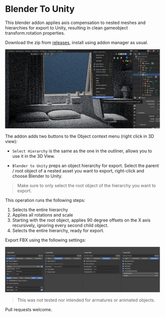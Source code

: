 # Blender To Unity
This blender addon applies axis compensation to nested meshes and hierarchies for export to Unity, resulting in clean gameobject transform.rotation properties. 

Download the zip from [releases](../../releases/latest), install using addon manager as usual. 

![Screenshot](/Documentation/header.png)

The addon adds two buttons to the Object context menu (right click in 3D view):
* `Select Hierarchy` is the same as the one in the outliner, allows you to use it in the 3D View.

* `Blender to Unity` preps an object hierarchy for export. Select the parent / root object of a nested asset you want to export, right-click and choose Blender to Unity.

> Make sure to only select the root object of the hierarchy you want to export.

This operation runs the following steps:

1. Selects the entire hierarchy
2. Applies all rotations and scale
3. Starting with the root object, applies 90 degree offsets on the X axis recursively, ignoring every second child object.
4. Selects the entire hierarchy, ready for export.

Export FBX using the following settings:

![FBX Export settings](/Documentation/exportfbx.png)

> This was not tested nor intended for armatures or animated objects.

Pull requests welcome.